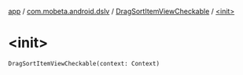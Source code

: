 [app](../../index.md) / [com.mobeta.android.dslv](../index.md) / [DragSortItemViewCheckable](index.md) / [&lt;init&gt;](.)

# &lt;init&gt;

`DragSortItemViewCheckable(context: Context)`